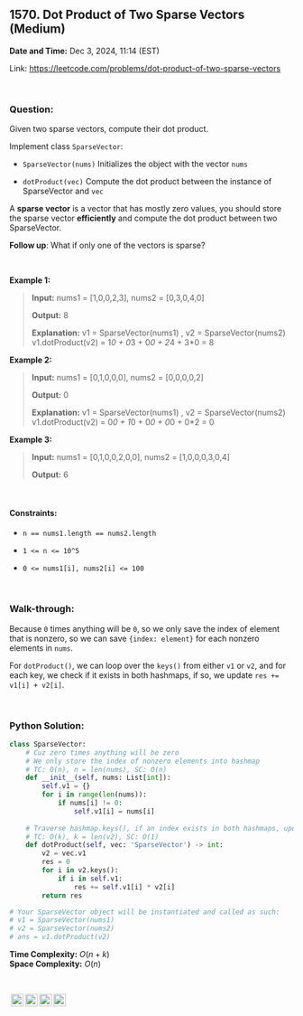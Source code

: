 ## 1570. Dot Product of Two Sparse Vectors (Medium)
**Date and Time:** Dec 3, 2024, 11:14 (EST)

Link: https://leetcode.com/problems/dot-product-of-two-sparse-vectors

<br>

### Question:
Given two sparse vectors, compute their dot product.

Implement class `SparseVector`:

* `SparseVector(nums)` Initializes the object with the vector `nums`

* `dotProduct(vec)` Compute the dot product between the instance of SparseVector and `vec`

A **sparse vector** is a vector that has mostly zero values, you should store the sparse vector **efficiently** and compute the dot product between two SparseVector.

**Follow up**: What if only one of the vectors is sparse?

<br>

**Example 1:**
> **Input:** nums1 = [1,0,0,2,3], nums2 = [0,3,0,4,0]
> 
> **Output:** 8
>
> **Explanation:** v1 = SparseVector(nums1) , v2 = SparseVector(nums2) <br>
> v1.dotProduct(v2) = 1*0 + 0*3 + 0*0 + 2*4 + 3*0 = 8

**Example 2:**
> **Input:** nums1 = [0,1,0,0,0], nums2 = [0,0,0,0,2]
> 
> **Output:** 0
>
> **Explanation:** v1 = SparseVector(nums1) , v2 = SparseVector(nums2) <br>
> v1.dotProduct(v2) = 0*0 + 1*0 + 0*0 + 0*0 + 0*2 = 0

**Example 3:**
> **Input:** nums1 = [0,1,0,0,2,0,0], nums2 = [1,0,0,0,3,0,4]
> 
> **Output:** 6

<br>

#### Constraints:
* `n == nums1.length == nums2.length`

* `1 <= n <= 10^5`

* `0 <= nums1[i], nums2[i] <= 100`

<br>

### Walk-through: 
Because `0` times anything will be `0`, so we only save the index of element that is nonzero, so we can save `{index: element}` for each nonzero elements in `nums`.

For `dotProduct()`, we can loop over the `keys()` from either `v1` or `v2`, and for each key, we check if it exists in both hashmaps, if so, we update `res += v1[i] + v2[i]`.

<br>

### Python Solution:
```python
class SparseVector:
    # Cuz zero times anything will be zero
    # We only store the index of nonzero elements into hashmap
    # TC: O(n), n = len(nums), SC: O(n)
    def __init__(self, nums: List[int]):
        self.v1 = {}
        for i in range(len(nums)):
            if nums[i] != 0:
                self.v1[i] = nums[i]
        
    # Traverse hashmap.keys(), if an index exists in both hashmaps, update res += v1[i] * v2[i]
    # TC: O(k), k = len(v2), SC: O(1)
    def dotProduct(self, vec: 'SparseVector') -> int:
        v2 = vec.v1
        res = 0
        for i in v2.keys():
            if i in self.v1:
                res += self.v1[i] * v2[i]
        return res

# Your SparseVector object will be instantiated and called as such:
# v1 = SparseVector(nums1)
# v2 = SparseVector(nums2)
# ans = v1.dotProduct(v2)
```
**Time Complexity:** $O(n + k)$ <br>
**Space Complexity:** $O(n)$

<br>

<img style="height:22px!important;margin-left:3px;vertical-align:text-bottom;" src="https://mirrors.creativecommons.org/presskit/icons/cc.svg?ref=chooser-v1" alt="CC BY-NC-SA" title="CC BY-NC-SA"><img style="height:22px!important;margin-left:3px;vertical-align:text-bottom;" src="https://mirrors.creativecommons.org/presskit/icons/by.svg?ref=chooser-v1" alt="BY: credit must be given to the creator" title="BY: credit must be given to the creator"><img style="height:22px!important;margin-left:3px;vertical-align:text-bottom;" src="https://mirrors.creativecommons.org/presskit/icons/nc.svg?ref=chooser-v1" alt="NC: Only noncommercial uses of the work are permitted" title="NC: Only noncommercial uses of the work are permitted"><img style="height:22px!important;margin-left:3px;vertical-align:text-bottom;" src="https://mirrors.creativecommons.org/presskit/icons/sa.svg?ref=chooser-v1" alt="SA: Adaptations must be shared under the same terms" title="SA: Adaptations must be shared under the same terms">